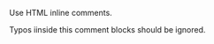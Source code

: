 Use HTML inline comments.

<!-- spellchecker-disable -->
Typos iinside this comment blocks should be ignored.
<!-- spellchecker-enable -->
